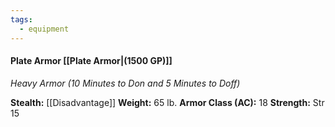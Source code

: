 ```yaml
---
tags:
  - equipment
---
```

#### Plate Armor [[Plate Armor|(1500 GP)]]
*Heavy Armor (10 Minutes to Don and 5 Minutes to Doff)*

**Stealth:** [[Disadvantage]] **Weight:** 65 lb.
**Armor Class (AC):** 18
**Strength:** Str 15